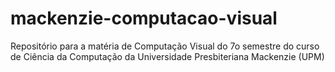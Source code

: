 # mackenzie-computacao-visual
Repositório para a matéria de Computação Visual do 7o semestre do curso de Ciência da Computação da Universidade Presbiteriana Mackenzie (UPM)
